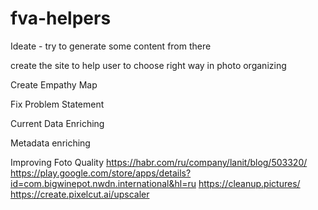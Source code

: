 # fva-helpers

Ideate - try to generate some content from there

create the site to help user to choose right way in photo organizing

Create Empathy Map

Fix Problem Statement

Current Data Enriching

   Metadata enriching

   Improving Foto Quality
      https://habr.com/ru/company/lanit/blog/503320/
      https://play.google.com/store/apps/details?id=com.bigwinepot.nwdn.international&hl=ru
      https://cleanup.pictures/
      https://create.pixelcut.ai/upscaler 
